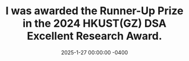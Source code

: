---
title: "I was awarded the Runner-Up Prize in the 2024 HKUST(GZ) DSA Excellent Research Award."
date: 2025-1-27 00:00:00 -0400
---